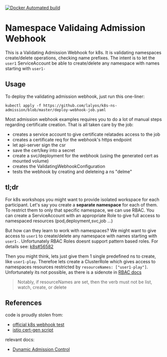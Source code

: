 
[![Docker Automated build](https://img.shields.io/docker/automated/lalyos/k8s-ns-admission.svg)](https://hub.docker.com/r/lalyos/k8s-ns-admission/)

# Namespace Validaing Admission Webhook

This is a Validating Admission Webhook for k8s. It is validating namespaces create/delete operations, checking name prefixes. The intent is to let the `user1` ServiceAccount be able to create/delete any namespace with names starting with `user1-`

## Usage

To deploy the validating admission webhook, just run this one-liner:
```
kubectl apply -f https://github.com/lalyos/k8s-ns-admission/blob/master/deploy-webhook-job.yaml 
```

Most admission webhook examples requires you to do a lot of manual steps regarding certificate creation. That is all taken care by the job:

- creates a service account to give certificate relatades access to the job
- creates a certificate req for the webhook's https endpoint
- let api-server sign the csr
- save the cert/key into a secret
- create a svc/deployment for the webhook (using the generated cert as mounted volume)
- creates the ValidatingWebhookConfiguration
- tests the webhook by creating and deleteing a ns "delme"

## tl;dr

For k8s workshops you might want to provide isolated workspace for each participant.
Let's say you create a **separate namespace** for each of them. To restrict them to only that specific namespace, we can use RBAC. You can create a ServiceAccount with an appropriate Role to give full access to namespaced resources (pod,deployment,svc,job ...)

But how can they learn to work with namespaces? We might want to give access to `user1` to create/delete any namespace with names starting with `user1-`. Unfortunately RBAC Roles doesnt support pattern based roles. For details see: [k8s#56582](https://github.com/kubernetes/kubernetes/issues/56582)

Then you might think, lets just give them 1 single predefined ns to create, like `user1-play`. Therefoe lets create a ClusterRole which gives access to namespaces resources restricted by `resourceNames: ["user1-play"]`. Unfortunately its not possible, as there is a sidenote in [RBAC docs](https://kubernetes.io/docs/reference/access-authn-authz/rbac/#referring-to-resources)
> Notably, if resourceNames are set, then the verb must not be list, watch, create, or delete

## References

code is proudly stolen from: 
- [official k8s webhook test](https://github.com/kubernetes/kubernetes/tree/v1.10.0-beta.1/test/images/webhook)
- [istio cert-gen script](https://github.com/istio/istio/raw/release-0.7/install/kubernetes/webhook-create-signed-cert.sh)

relevant docs:
- [Dynamic Admission Control](https://kubernetes.io/docs/reference/access-authn-authz/extensible-admission-controllers/)
